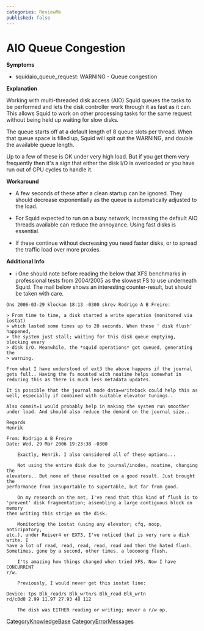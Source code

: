 ```yaml
---
categories: ReviewMe
published: false
---
```

# AIO Queue Congestion

**Symptoms**

  - squidaio_queue_request: WARNING - Queue congestion

**Explanation**

Working with multi-threaded disk access (AIO) Squid queues the tasks to
be performed and lets the disk controller work through it as fast as it
can. This allows Squid to work on other processing tasks for the same
request without being held up waiting for slow disks.

The queue starts off at a default length of 8 queue slots per thread.
When that queue space is filled up, Squid will spit out the WARNING, and
double the available queue length.

Up to a few of these is OK under very high load. But if you get them
very frequently then it's a sign that either the disk I/O is overloaded
or you have run out of CPU cycles to handle it.

**Workaround**

  - A few seconds of these after a clean startup can be ignored. They
    should decrease exponentially as the queue is automatically adjusted
    to the load.

  - For Squid expected to run on a busy network, increasing the default
    AIO threads available can reduce the annoyance. Using fast disks is
    essential.

  - If these continue without decreasing you need faster disks, or to
    spread the traffic load over more proxies.

**Additional Info**

  - :information_source:
    One should note before reading the below that XFS benchmarks in
    professional tests from 2004/2005 as the slowest FS to use
    underneath Squid. The mail below shows an interesting
    counter-result, but should be taken with care.

[](http://www.squid-cache.org/mail-archive/squid-users/200603/0903.html)

    Ons 2006-03-29 klockan 18:13 -0300 skrev Rodrigo A B Freire:
    
    > From time to time, a disk started a write operation (monitored via iostat)
    > which lasted some times up to 20 seconds. When these ' disk flush' happened,
    > the system just stall; waiting for this disk queue emptying, blocking every
    > disk I/O. Meanwhile, the *squid operations* got queued, generating the
    > warning.
    
    From what I have understood of ext3 the above happens if the journal
    gets full.. Having the fs mounted with noatime helps somewhat in
    reducing this as there is much less metadata updates.
    
    It is possible that the journal mode data=writeback could help this as
    well, especially if combined with suitable elevator tunings..
    
    Also commit=1 would probably help in making the system run smoother
    under load. And should also reduce the demand on the journal size..
    
    Regards
    Henrik
    
    From: Rodrigo A B Freire
    Date: Wed, 29 Mar 2006 19:23:38 -0300
    
        Exactly, Henrik. I also considered all of these options...
    
        Not using the entire disk due to journal/inodes, noatime, changing the
    elevators.. But none of these resulted on a good result. Just brought the
    performance from insuportable to suportable, but far from good.
    
        On my research on the net, I've read that this kind of flush is to
    'prevent' disk fragmentation; assembling a large contiguous block on memory
    then writing this stripe on the disk.
    
        Monitoring the iostat (using any elevator; cfq, noop, anticipatory,
    etc.), under Reiser4 or EXT3, I've noticed that is very rare a disk write. I
    have a lot of read, read, read, read, read and then the hated flush.
    Sometimes, gone by a second, other times, a looooong flush.
    
        I'ts amazing how things changed when tried XFS. Now I have CONCURRENT
    r/w.
    
        Previously, I would never get this iostat line:
    
    Device: tps Blk_read/s Blk_wrtn/s Blk_read Blk_wrtn
    rd/c0d8 2.99 11.97 27.93 48 112
    
        The disk was EITHER reading or writing; never a r/w op. 

[CategoryKnowledgeBase](/CategoryKnowledgeBase)
[CategoryErrorMessages](/CategoryErrorMessages)
